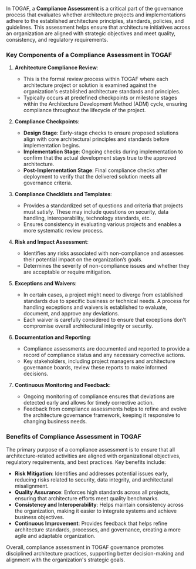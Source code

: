 In TOGAF, a **Compliance Assessment** is a critical part of the governance process that evaluates whether architecture projects and implementations adhere to the established architecture principles, standards, policies, and guidelines. This assessment helps ensure that architecture initiatives across an organization are aligned with strategic objectives and meet quality, consistency, and regulatory requirements.

### Key Components of a Compliance Assessment in TOGAF

1. **Architecture Compliance Review**:
   - This is the formal review process within TOGAF where each architecture project or solution is examined against the organization's established architecture standards and principles.
   - Typically occurs at predefined checkpoints or milestone stages within the Architecture Development Method (ADM) cycle, ensuring compliance throughout the lifecycle of the project.

2. **Compliance Checkpoints**:
   - **Design Stage**: Early-stage checks to ensure proposed solutions align with core architectural principles and standards before implementation begins.
   - **Implementation Stage**: Ongoing checks during implementation to confirm that the actual development stays true to the approved architecture.
   - **Post-Implementation Stage**: Final compliance checks after deployment to verify that the delivered solution meets all governance criteria.

3. **Compliance Checklists and Templates**:
   - Provides a standardized set of questions and criteria that projects must satisfy. These may include questions on security, data handling, interoperability, technology standards, etc.
   - Ensures consistency in evaluating various projects and enables a more systematic review process.

4. **Risk and Impact Assessment**:
   - Identifies any risks associated with non-compliance and assesses their potential impact on the organization’s goals.
   - Determines the severity of non-compliance issues and whether they are acceptable or require mitigation.

5. **Exceptions and Waivers**:
   - In certain cases, a project might need to diverge from established standards due to specific business or technical needs. A process for handling exceptions and waivers is established to evaluate, document, and approve any deviations.
   - Each waiver is carefully considered to ensure that exceptions don’t compromise overall architectural integrity or security.

6. **Documentation and Reporting**:
   - Compliance assessments are documented and reported to provide a record of compliance status and any necessary corrective actions.
   - Key stakeholders, including project managers and architecture governance boards, review these reports to make informed decisions.

7. **Continuous Monitoring and Feedback**:
   - Ongoing monitoring of compliance ensures that deviations are detected early and allows for timely corrective action.
   - Feedback from compliance assessments helps to refine and evolve the architecture governance framework, keeping it responsive to changing business needs.

### Benefits of Compliance Assessment in TOGAF

The primary purpose of a compliance assessment is to ensure that all architecture-related activities are aligned with organizational objectives, regulatory requirements, and best practices. Key benefits include:

- **Risk Mitigation**: Identifies and addresses potential issues early, reducing risks related to security, data integrity, and architectural misalignment.
- **Quality Assurance**: Enforces high standards across all projects, ensuring that architecture efforts meet quality benchmarks.
- **Consistency and Interoperability**: Helps maintain consistency across the organization, making it easier to integrate systems and achieve business objectives.
- **Continuous Improvement**: Provides feedback that helps refine architecture standards, processes, and governance, creating a more agile and adaptable organization.

Overall, compliance assessment in TOGAF governance promotes disciplined architecture practices, supporting better decision-making and alignment with the organization's strategic goals.
